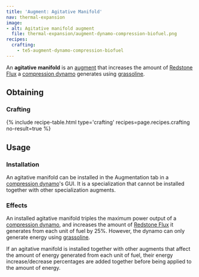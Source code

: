 ```yaml
---
title: 'Augment: Agitative Manifold'
nav: thermal-expansion
image:
- alt: Agitative manifold augment
  file: thermal-expansion/augment-dynamo-compression-biofuel.png
recipes:
  crafting:
    - te5-augment-dynamo-compression-biofuel
---
```


An **agitative manifold** is an [augment](/docs/thermal-expansion/augments/)
that increases the amount of [Redstone Flux](/docs/redstone-flux/) a
[compression dynamo](/docs/thermal-expansion/compression-dynamo/) generates
using [grassoline](/docs/thermal-foundation/grassoline/).


Obtaining
---------

### Crafting
{% include recipe-table.html type='crafting' recipes=page.recipes.crafting no-result=true %}


Usage
-----

### Installation
An agitative manifold can be installed in the Augmentation tab in a [compression
dynamo](/docs/thermal-expansion/compression-dynamo/)'s GUI. It is a
specialization that cannot be installed together with other specialization
augments.

### Effects
An installed agitative manifold triples the maximum power output of a
[compression dynamo](/docs/thermal-expansion/compression-dynamo/), and increases
the amount of [Redstone Flux](/docs/redstone-flux/) it generates from each unit
of fuel by 25%. However, the dynamo can only generate energy using
[grassoline](/docs/thermal-foundation/grassoline/).

If an agitative manifold is installed together with other augments that affect
the amount of energy generated from each unit of fuel, their energy
increase/decrease percentages are added together before being applied to the
amount of energy.
